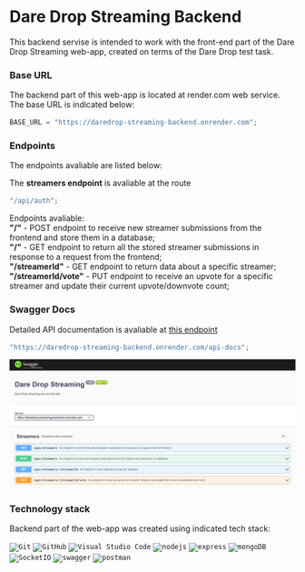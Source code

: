 # Dare Drop Streaming Backend

This backend servise is intended to work with the front-end part of the Dare Drop Streaming web-app, created on terms of the Dare Drop test task.

### Base URL

The backend part of this web-app is located at render.com web service.
The base URL is indicated below:

```javascript
BASE_URL = "https://daredrop-streaming-backend.onrender.com";
```

### Endpoints

The endpoints avaliable are listed below:

The **streamers endpoint** is avaliable at the route

```javascript
"/api/auth";
```

Endpoints avaliable:  
**"/"** - POST endpoint to receive new streamer submissions from the frontend and store them in a database;  
**"/"** - GET endpoint to return all the stored streamer submissions in response to a request from the frontend;  
**"/streamerId"** - GET endpoint to return data about a specific streamer;  
**"/streamerId/vote"** - PUT endpoint to receive an upvote for a specific streamer and update their current upvote/downvote count;

### Swagger Docs

Detailed API documentation is avaliable at [this endpoint](https://daredrop-streaming-backend.onrender.com/api-docs)

```javascript
"https://daredrop-streaming-backend.onrender.com/api-docs";
```

![Swagger photo](./public/assets/readme_swagger.png)

### Technology stack

Backend part of the web-app was created using indicated tech stack:

<code><img height="50" src="https://user-images.githubusercontent.com/25181517/192108372-f71d70ac-7ae6-4c0d-8395-51d8870c2ef0.png" alt="Git" title="Git" /></code>
<code><img height="50" src="https://user-images.githubusercontent.com/25181517/192108374-8da61ba1-99ec-41d7-80b8-fb2f7c0a4948.png" alt="GitHub" title="GitHub" /></code>
<code><img height="50" src="https://user-images.githubusercontent.com/25181517/192108891-d86b6220-e232-423a-bf5f-90903e6887c3.png" alt="Visual Studio Code" title="Visual Studio Code" /></code>
<code><img height="50" src="https://user-images.githubusercontent.com/25181517/183568594-85e280a7-0d7e-4d1a-9028-c8c2209e073c.png" alt="nodejs" title="NodeJS" /></code>
<code><img height="50" src="https://user-images.githubusercontent.com/25181517/183859966-a3462d8d-1bc7-4880-b353-e2cbed900ed6.png" alt="express" title="Express" /></code>
<code><img height="50" src="https://user-images.githubusercontent.com/25181517/182884177-d48a8579-2cd0-447a-b9a6-ffc7cb02560e.png" alt="mongoDB" title="mongoDB" /></code>
<code><img height="50" src="https://socket.io/images/logo.svg" alt="SocketIO" title="SocketIO" /></code>
<code><img height="50" src="https://user-images.githubusercontent.com/25181517/186711335-a3729606-5a78-4496-9a36-06efcc74f800.png" alt="swagger" title="Swagger" /></code>
<code><img height="50" src="https://user-images.githubusercontent.com/25181517/192109061-e138ca71-337c-4019-8d42-4792fdaa7128.png" alt="postman" title="Postman" /></code>
